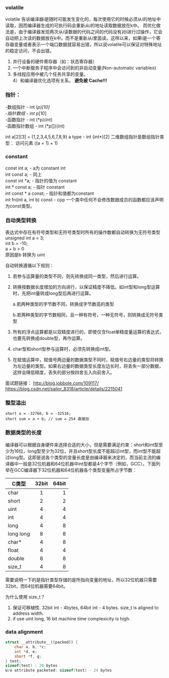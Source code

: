 
###
### volatile

volatile 告诉编译器i是随时可能发生变化的，每次使用它的时候必须从i的地址中读取，因而编译器生成的可执行码会重新从i的地址读取数据放在k中。 
而优化做法是，由于编译器发现两次从i读数据的代码之间的代码没有对i进行过操作，它会自动把上次读的数据放在k中。而不是重新从i里面读。这样以来，如果i是一个寄存器变量或者表示一个端口数据就容易出错，所以说volatile可以保证对特殊地址的稳定访问，不会出错。 
1) 并行设备的硬件寄存器（如：状态寄存器） 
2) 一个中断服务子程序中会访问到的非自动变量(Non-automatic variables) 
3) 多线程应用中被几个任务共享的变量。   
4）和编译器优化选项有关系。
__避免被 Cache!!!__

### 指针：
-数组指针 - int (*p)[10]  
-指针数组 - int* p[10]  
-函数指针 - int (*p)(int)  
-函数指针数组 - int (*p[])(int)

int a[2][3] = {1,2,3,4,5,6,7,8,9} a type - int (int*)[2]
二维数组指针是数组指针类型： 访问元素 *(*(a + 1) + 1)

### constant

const int a; - a为 constant int  
int const a; - 同上   
const int *a; - 指针的值为 constant   
int * const a; - 指针 constant  
int const * a const; - 指针和值都为constant  
int fn(int a, int b) const - cpp 一个类中任何不会修改数据成员的函数都应该声明为const类型。

### 自动类型转换
表达式中存在有符号类型和无符号类型时所有的操作数都自动转换为无符号类型   
unsigned int a = 3;   
int b = -10;   
a + b > 0  
原因是b 转换为 uint  

自动转换遵循以下规则：

1) 若参与运算量的类型不同，则先转换成同一类型，然后进行运算。

2) 转换按数据长度增加的方向进行，以保证精度不降低。如int型和long型运算时，先把int量转成long型后再进行运算。

     a.若两种类型的字节数不同，转换成字节数高的类型

     b.若两种类型的字节数相同，且一种有符号，一种无符号，则转换成无符号类型

3) 所有的浮点运算都是以双精度进行的，即使仅含float单精度量运算的表达式，也要先转换成double型，再作运算。

4) char型和short型参与运算时，必须先转换成int型。

5) 在赋值运算中，赋值号两边量的数据类型不同时，赋值号右边量的类型将转换为左边量的类型。如果右边量的数据类型长度左边长时，将丢失一部分数据，这样会降低精度，丢失的部分按四舍五入向前舍入。

面试题链接：
http://blog.jobbole.com/109117/
https://blog.csdn.net/sailor_8318/article/details/2215041

### 整型溢出
    short a = -32766, b = -32516;
    short sum = a + b; // sum = 254 直接加
    
### 数据类型的长度

编译器可以根据自身硬件来选择合适的大小，但是需要满足约束：short和int型至少为16位，long型至少为32位，并且short型长度不能超过int型，而int型不能超过long型。这即是说各个类型的变量长度是由编译器来决定的，而当前主流的编译器中一般是32位机器和64位机器中int型都是4个字节（例如，GCC）。下面列举在GCC编译器下32位机器和64位机器各个类型变量所占字节数：

   | C类型	          | 32bit 	| 64bit |
   | -------------- |:--------:| -----:|
   | char	        |   1	    |  1    |
   | short          |   2	    |  2    |
   | uint     	     |   4	    |  4    |
   | int	           |   4	    |  4    |
   | long    	     |   4	    |  8    |
   | long long      |   8	    |  8    |
   | char*	        |   4	    |  8    |
   | float	        |   4	    |  4    |
   | double	        |   8	    |  8    |
   | size_t         |   4      |  8    |
   
需要说明一下的是指针类型存储的是所指向变量的地址，所以32位机器只需要32bit，而64位机器需要64bit。

为什么使用 size_t？
1. 保证可移植性. 32bit int - 4bytes, 64bit int - 4 bytes. size_t is aligned to address width.
2. if use uint long, 16 bit machine time complexicity is high.

### data alignment
```cpp
struct __attribute__((packed)) {
    char a, b, *c;
    int *d, e;
    short *f, g;
} test;
sizeof(test) : 20 bytes
w/o attribute packeted: sizeof(test) - 24 bytes

```
